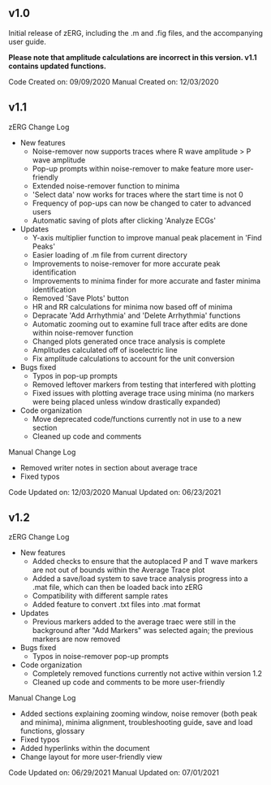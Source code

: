 ## v1.0
Initial release of zERG, including the .m and .fig files, and the accompanying user guide.

**Please note that amplitude calculations are incorrect in this version. v1.1 contains updated functions.**

Code Created on: 09/09/2020
Manual Created on: 12/03/2020

## v1.1

zERG Change Log
* New features
  * Noise-remover now supports traces where R wave amplitude > P wave amplitude
  * Pop-up prompts within noise-remover to make feature more user-friendly
  * Extended noise-remover function to minima
  * 'Select data' now works for traces where the start time is not 0
  * Frequency of pop-ups can now be changed to cater to advanced users
  * Automatic saving of plots after clicking 'Analyze ECGs'
* Updates
  * Y-axis multiplier function to improve manual peak placement in 'Find Peaks'
  * Easier loading of .m file from current directory
  * Improvements to noise-remover for more accurate peak identification
  * Improvements to minima finder for more accurate and faster minima identification
  * Removed 'Save Plots' button
  * HR and RR calculations for minima now based off of minima
  * Depracate 'Add Arrhythmia' and 'Delete Arrhythmia' functions
  * Automatic zooming out to examine full trace after edits are done within noise-remover function
  * Changed plots generated once trace analysis is complete
  * Amplitudes calculated off of isoelectric line
  * Fix amplitude calculations to account for the unit conversion
* Bugs fixed
  * Typos in pop-up prompts
  * Removed leftover markers from testing that interfered with plotting
  * Fixed issues with plotting average trace using minima (no markers were being placed unless window drastically expanded)
* Code organization
  * Move deprecated code/functions currently not in use to a new section
  * Cleaned up code and comments

Manual Change Log
* Removed writer notes in section about average trace
* Fixed typos

Code Updated on: 12/03/2020
Manual Updated on: 06/23/2021

## v1.2

zERG Change Log
* New features
  * Added checks to ensure that the autoplaced P and T wave markers are not out of bounds within the Average Trace plot
  * Added a save/load system to save trace analysis progress into a .mat file, which can then be loaded back into zERG
  * Compatibility with different sample rates
  * Added feature to convert .txt files into .mat format
* Updates
  * Previous markers added to the average traec were still in the background after "Add Markers" was selected again; the previous markers are now removed
* Bugs fixed
  * Typos in noise-remover pop-up prompts
* Code organization
  * Completely removed functions currently not active within version 1.2
  * Cleaned up code and comments to be more user-friendly

Manual Change Log
* Added sections explaining zooming window, noise remover (both peak and minima), minima alignment, troubleshooting guide, save and load functions, glossary
* Fixed typos
* Added hyperlinks within the document
* Change layout for more user-friendly view

Code Updated on: 06/29/2021
Manual Updated on: 07/01/2021